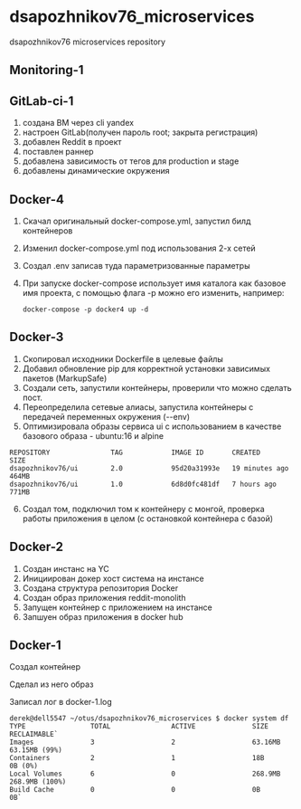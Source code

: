 # dsapozhnikov76_microservices
dsapozhnikov76 microservices repository

## Monitoring-1

## GitLab-ci-1

1. создана ВМ через cli yandex
2. настроен GitLab(получен пароль root; закрыта регистрация)
3. добавлен Reddit в проект 
4. поставлен раннер 
5. добавлена зависимость от тегов для production и stage 
6. добавлены динамические окружения


## Docker-4

1. Скачал оригинальный docker-compose.yml, запустил билд контейнеров
2. Изменил docker-compose.yml под использования 2-х сетей
3. Создал .env записав туда параметризованные параметры
4. При запуске docker-compose использует имя каталога как базовое имя проекта,
с помощью флага -p можно его изменить, например:

    ``docker-compose -p docker4 up -d``

## Docker-3

1. Скопировал исходники Dockerfile в целевые файлы
2. Добавил обновление pip для корректной установки зависимых пакетов (MarkupSafe)
3. Создали сеть, запустили контейнеры, проверили что можно сделать пост.
4. Переопределила сетевые алиасы, запустила контейнеры с передачей переменных окружения (--env)
5. Оптимизировала образы сервиса ui с использованием в качестве базового образа - ubuntu:16 и alpine 

````
REPOSITORY               TAG            IMAGE ID       CREATED          SIZE
dsapozhnikov76/ui        2.0            95d20a31993e   19 minutes ago   464MB
dsapozhnikov76/ui        1.0            6d8d0fc481df   7 hours ago      771MB

````
6. Создал том, подключил том к контейнеру с монгой, проверка работы приложения в целом (с остановкой контейнера с базой)

## Docker-2


  1.  Создан инстанс на YC
  2.  Инициирован докер хост система на инстансе
  3.  Создана структура репозитория Docker
  4.  Создан образ приложения reddit-monolith
  5.  Запущен контейнер с приложением на инстансе
  6.  Запшуен образ приложения в docker hub

## Docker-1 

Создал контейнер 

Сделал из него образ

Записал лог в docker-1.log

````
derek@dell5547 ~/otus/dsapozhnikov76_microservices $ docker system df
TYPE                TOTAL               ACTIVE              SIZE                RECLAIMABLE`
Images              3                   2                   63.16MB             63.15MB (99%)
Containers          2                   1                   18B                 0B (0%)
Local Volumes       6                   0                   268.9MB             268.9MB (100%)
Build Cache         0                   0                   0B                  0B`
````
